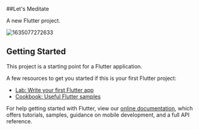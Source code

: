##Let's Meditate

A new Flutter project.

![1635077272633](https://user-images.githubusercontent.com/93077660/138593384-88371667-da08-4591-99f9-ecdbfaff08ea.jpg)

## Getting Started

This project is a starting point for a Flutter application.

A few resources to get you started if this is your first Flutter project:

- [Lab: Write your first Flutter app](https://flutter.dev/docs/get-started/codelab)
- [Cookbook: Useful Flutter samples](https://flutter.dev/docs/cookbook)

For help getting started with Flutter, view our
[online documentation](https://flutter.dev/docs), which offers tutorials,
samples, guidance on mobile development, and a full API reference.
